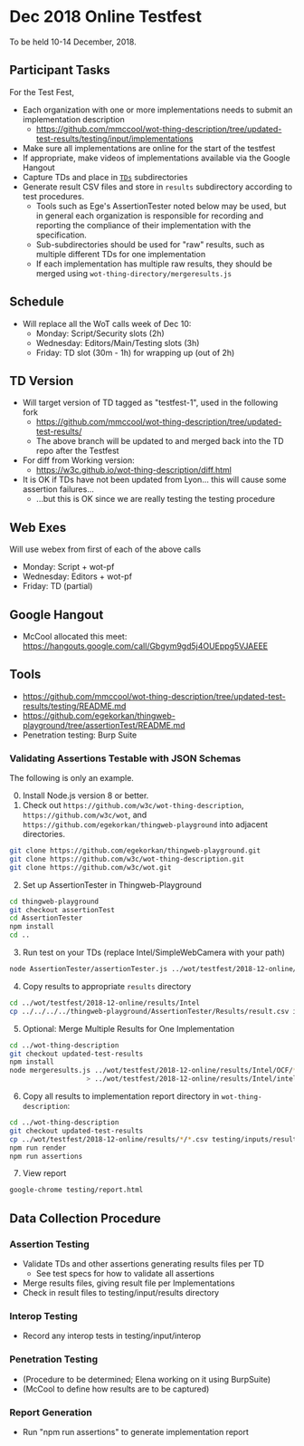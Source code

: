 # Dec 2018 Online Testfest
To be held 10-14 December, 2018.

## Participant Tasks
For the Test Fest,
* Each organization with one or more implementations needs to submit an implementation description
    - https://github.com/mmccool/wot-thing-description/tree/updated-test-results/testing/input/implementations
* Make sure all implementations are online for the start of the testfest
* If appropriate, make videos of implementations available via the Google Hangout
* Capture TDs and place in [`TDs`](TDs/README.md) subdirectories
* Generate result CSV files and store in `results` subdirectory according to test procedures.
    - Tools such as Ege's AssertionTester noted below may be used, but in general each organization is responsible for recording and reporting the compliance of their implementation with the specification.
    - Sub-subdirectories should be used for "raw" results, such as multiple different TDs for one implementation
    - If each implementation has multiple raw results, they should be merged using `wot-thing-directory/mergeresults.js`

## Schedule 
* Will replace all the WoT calls week of Dec 10:
   - Monday: Script/Security slots (2h)
   - Wednesday: Editors/Main/Testing slots (3h)
   - Friday: TD slot (30m - 1h) for wrapping up (out of 2h)

## TD Version
* Will target version of TD tagged as "testfest-1", used in the following fork
    - https://github.com/mmccool/wot-thing-description/tree/updated-test-results/
    - The above branch will be updated to and merged back into the TD repo after the Testfest
* For diff from Working version:
    - https://w3c.github.io/wot-thing-description/diff.html
* It is OK if TDs have not been updated from Lyon... this will cause some assertion failures...
    - ...but this is OK since we are really testing the testing procedure
    
## Web Exes
Will use webex from first of each of the above calls
* Monday: Script + wot-pf
* Wednesday: Editors + wot-pf
* Friday: TD (partial)

## Google Hangout
* McCool allocated this meet: https://hangouts.google.com/call/Gbgym9gd5j4OUEppg5VJAEEE

## Tools
* https://github.com/mmccool/wot-thing-description/tree/updated-test-results/testing/README.md
* https://github.com/egekorkan/thingweb-playground/tree/assertionTest/README.md
* Penetration testing: Burp Suite

### Validating Assertions Testable with JSON Schemas
The following is only an example.

0. Install Node.js version 8 or better.
1. Check out `https://github.com/w3c/wot-thing-description`, `https://github.com/w3c/wot`, and `https://github.com/egekorkan/thingweb-playground` into adjacent directories.
```sh
git clone https://github.com/egekorkan/thingweb-playground.git
git clone https://github.com/w3c/wot-thing-description.git
git clone https://github.com/w3c/wot.git
```
2. Set up AssertionTester in Thingweb-Playground
```sh
cd thingweb-playground
git checkout assertionTest
cd AssertionTester
npm install
cd ..
```
3. Run test on your TDs (replace Intel/SimpleWebCamera with your path)
```sh
node AssertionTester/assertionTester.js ../wot/testfest/2018-12-online/TDs/Intel/SimpleWebCamera.jsonld
```
4. Copy results to appropriate `results` directory
```sh
cd ../wot/testfest/2018-12-online/results/Intel
cp ../../../../thingweb-playground/AssertionTester/Results/result.csv intel-camera.csv
```
5. Optional: Merge Multiple Results for One Implementation
```sh
cd ../wot-thing-description
git checkout updated-test-results
npm install
node mergeresults.js ../wot/testfest/2018-12-online/results/Intel/OCF/*.csv \
                   > ../wot/testfest/2018-12-online/results/Intel/intel-ocf.csv
```
6. Copy all results to implementation report directory in `wot-thing-description`:
```sh
cd ../wot-thing-description
git checkout updated-test-results
cp ../wot/testfest/2018-12-online/results/*/*.csv testing/inputs/results
npm run render
npm run assertions
```
7. View report
```sh
google-chrome testing/report.html
```


## Data Collection Procedure

### Assertion Testing
* Validate TDs and other assertions generating results files per TD
    - See test specs for how to validate all assertions
* Merge results files, giving result file per Implementations
* Check in result files to testing/input/results directory

### Interop Testing
* Record any interop tests in testing/input/interop

### Penetration Testing
* (Procedure to be determined; Elena working on it using BurpSuite)
* (McCool to define how results are to be captured)

### Report Generation
* Run "npm run assertions" to generate implementation report

